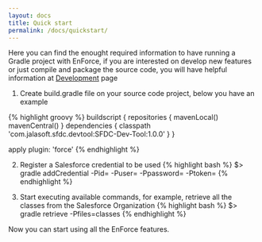 ```yaml
---
layout: docs
title: Quick start
permalink: /docs/quickstart/
---
```


Here you can find the enought required information to have running a Gradle project with EnForce, if you are interested on develop new features or just compile and package the source code, you will have helpful information at [Development](/docs/development) page

1. Create build.gradle file on your source code project, below you have an example

{% highlight groovy %}
   buildscript {
       repositories {
           mavenLocal()
           mavenCentral()
       }
       dependencies {
           classpath 'com.jalasoft.sfdc.devtool:SFDC-Dev-Tool:1.0.0'
       }
   }
   
   apply plugin: 'force'
{% endhighlight %}

2. Register a Salesforce credential to be used
{% highlight bash %}
   $> gradle addCredential -Pid=<identifier> -Puser=<USER NAME> -Ppassword=<PASSWORD> -Ptoken=<SECURITY TOKEN>
{% endhighlight %}

3. Start executing available commands, for example, retrieve all the classes from the Salesforce Organization
{% highlight bash %}
   $> gradle retrieve -Pfiles=classes
{% endhighlight %}

Now you can start using all the EnForce features.